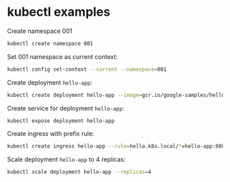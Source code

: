 # kubectl examples

Create namespace 001

```bash
kubectl create namespace 001
```

Set 001 namespace as current context:

```bash
kubectl config set-context --current --namespace=001
```

Create deployment `hello-app`:

```bash
kubectl create deployment hello-app --image=gcr.io/google-samples/hello-app:1.0 --port=8080
```

Create service for deployment `hello-app`:

```bash
kubectl expose deployment hello-app
```

Create ingress with prefix rule:

```bash
kubectl create ingress hello-app --rule=hello.k8s.local/*=hello-app:8080
```

Scale deployment `hello-app` to 4 replicas:

```bash
kubectl scale deployment hello-app --replicas=4
```
